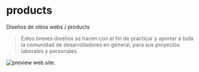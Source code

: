 # products

Diseños de sitios webs / products
> Estos breves diseños se hacen con el fin de practicar y aportar a toda la comunidad de desarrolladores en general, para sus proyectos laborales y personales.

![preview web site.](https://github.com/brayangomez22/products-designs-for-the-web/blob/master/preview.jpg)
